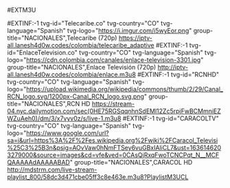 #EXTM3U

#EXTINF:-1 tvg-id="Telecaribe.co" tvg-country="CO" tvg-language="Spanish" tvg-logo="https://i.imgur.com/i5wyEor.png" group-title="NACIONALES",Telecaribe (720p)
https://iptv-all.lanesh4d0w.codes/colombia/telecaribe_adaptive
#EXTINF:-1 tvg-id="EnlaceTelevision.co" tvg-country="CO" tvg-language="Spanish" tvg-logo="https://cdn.colombia.com/canales/enlace-television-3301.jpg" group-title="NACIONALES",Enlace Televisión (720p)
http://iptv-all.lanesh4d0w.codes/colombia/enlace.m3u8
#EXTINF:-1 tvg-id="RCNHD" tvg-country="CO" tvg-language="Spanish" tvg-logo="https://upload.wikimedia.org/wikipedia/commons/thumb/2/29/Canal_RCN_logo.svg/1200px-Canal_RCN_logo.svg.png" group-title="NACIONALES",RCN HD
https://stream-04.nyc.dailymotion.com/sec(0HE75RGSqqnhnSdEMl12Zc5rpjFwBCMmniEZWZuAeh0)/dm/3/x7vyv0z/s/live-1.m3u8
#EXTINF:-1 tvg-id="CARACOLTV" tvg-country="CO" tvg-language="Spanish" tvg-logo="https://www.google.com/url?sa=i&url=https%3A%2F%2Fes.wikipedia.org%2Fwiki%2FCaracol_Televisi%25C3%25B3n&psig=AOvVaw0hNmFTSey6vuGBxIAliCL7&ust=1636146203279000&source=images&cd=vfe&ved=0CAsQjRxqFwoTCNCPqt_N__MCFQAAAAAdAAAAABAD" group-title="NACIONALES",CARACOL HD
http://mdstrm.com/live-stream-playlist_800/58dc3d471cbe05ff3c8e463e.m3u8?PlaylistM3UCL
